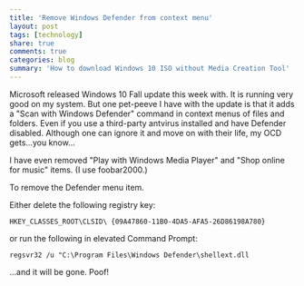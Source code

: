 ```yaml
---
title: 'Remove Windows Defender from context menu'
layout: post
tags: [technology]
share: true
comments: true
categories: blog
summary: 'How to download Windows 10 ISO without Media Creation Tool'
---
```

Microsoft released Windows 10 Fall update this week with. It is running very good on my system. But one pet-peeve I have with the update is that it adds a "Scan with Windows Defender" command in context menus of files and folders. Even if you use a third-party antvirus installed and have Defender disabled. Although one can ignore it and move on with their life, my OCD gets...you know...

I have even removed "Play with Windows Media Player" and "Shop online for music" items. (I use foobar2000.)

To remove the Defender menu item.

Either delete the following registry key:

`HKEY_CLASSES_ROOT\CLSID\ {09A47860-11B0-4DA5-AFA5-26D86198A780}`

or run the following in elevated Command Prompt:

`regsvr32 /u "C:\Program Files\Windows Defender\shellext.dll`

...and it will be gone. Poof!